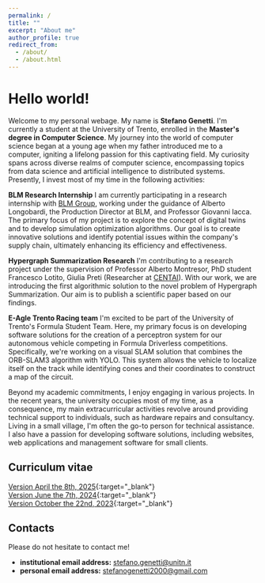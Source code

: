 ```yaml
---
permalink: /
title: ""
excerpt: "About me"
author_profile: true
redirect_from: 
  - /about/
  - /about.html
---
```


Hello world!
======
Welcome to my personal webage. My name is **Stefano Genetti**. I'm currently a student at the University of Trento, enrolled in the **Master's degree in Computer Science**.
My journey into the world of computer science began at a young age when my father introduced me to a computer, igniting a lifelong passion for this captivating field. My curiosity spans across diverse realms of computer science, encompassing topics from data science and artificial intelligence to distributed systems. Presently, I invest most of my time in the following activities:

**BLM Research Internship** I am currently participating in a research internship with [BLM Group](https://www.blmgroup.com/it/), working under the guidance of Alberto Longobardi, the Production Director at BLM, and Professor Giovanni Iacca. The primary focus of my project is to explore the concept of digital twins and to develop simulation optimization algorithms. Our goal is to create innovative solutions and identify potential issues within the company's supply chain, ultimately enhancing its efficiency and effectiveness.

**Hypergraph Summarization Research** I'm contributing to a research project under the supervision of Professor Alberto Montresor, PhD student Francesco Lotito, Giulia Preti (Researcher at [CENTAI](https://centai.eu/home)). With our work, we are introducing the first algorithmic solution to the novel problem of Hypergraph Summarization. Our aim is to publish a scientific paper based on our findings.

**E-Agle Trento Racing team** I'm excited to be part of the University of Trento's Formula Student Team. Here, my primary focus is on developing software solutions for the creation of a perceptron system for our autonomous vehicle competing in Formula Driverless competitions. Specifically, we're working on a visual SLAM solution that combines the ORB-SLAM3 algorithm with YOLO. This system allows the vehicle to localize itself on the track while identifying cones and their coordinates to construct a map of the circuit.

Beyond my academic commitments, I enjoy engaging in various projects. In the recent years, the university occupies most of my time, as a consequence, my main extracurricular activities revolve around providing technical support to individuals, such as hardware repairs and consultancy. Living in a small village, I'm often the go-to person for technical assistance. I also have a passion for developing software solutions, including websites, web applications and management software for small clients.
<!--Apart from my computer science interests, I pursue other hobbies. Recently, I joined an amateur volleyball team of wonderful people called *Diaspeck Volley Bolghera* where I play as a libero.-->

Curriculum vitae
------
[Version April the 8th, 2025](files/Stefano_Genetti_CV_20250408.pdf){:target="_blank"}<br>
[Version June the 7th, 2024](files/Stefano_Genetti_CV_20240607.pdf){:target="_blank"}<br>
[Version October the 22nd, 2023](files/Stefano_Genetti_CV.pdf){:target="_blank"}

Contacts
------
Please do not hesitate to contact me!
- **institutional email address:** stefano.genetti@unitn.it
- **personal email address:** stefanogenetti2000@gmail.com
